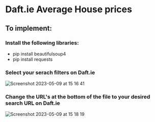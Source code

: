 # Daft.ie Average House prices

## To implement:

### Install the following libraries:
- pip install beautifulsoup4
- pip install requests

### Select your serach filters on Daft.ie
![Screenshot 2023-05-09 at 15 16 41](https://github.com/ShaneFoley/daftScraper/assets/46932763/d6d429ff-0725-4b05-87de-c1ea88bac85b)

### Change the URL's at the bottom of the file to your desired search URL on Daft.ie

![Screenshot 2023-05-09 at 15 18 19](https://github.com/ShaneFoley/daftScraper/assets/46932763/a3a64275-7626-4902-8b13-ad321b5cf544)
